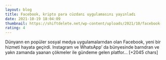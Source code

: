 ```yaml
--- 
layout: blog
title: Facebook, kripto para cüzdanı uygulamasını yayınladı
date: 2021-10-19 18:04:09
thumbnail: https://shiftdelete.net/wp-content/uploads/2021/10/facebook-kripto-para-cuzdani-uygulamasini-hayata-gecirdi.png
rating: 4
---
```

Dünyann en popüler sosyal medya uygulamalarndan olan Facebook, yeni bir hizmeti hayata geçirdi. Instagram ve WhatsApp’ da bünyesinde barndran ve yakn zamanda yaanan çökmeler ile gündeme gelen platfor… [+2045 chars]
